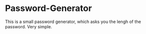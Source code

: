 # Password-Generator
This is a small password generator, which asks you the lengh of the password.
Very simple.
